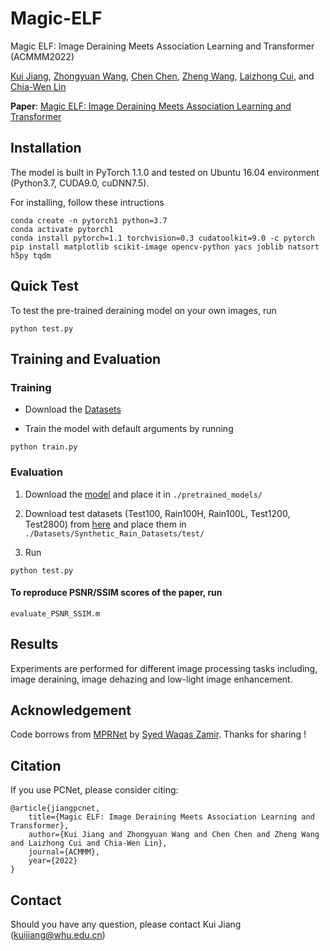 # Magic-ELF
Magic ELF: Image Deraining Meets Association Learning and Transformer (ACMMM2022)

[Kui Jiang](https://scholar.google.com/citations?user=AbOLE9QAAAAJ&hl), [Zhongyuan Wang](https://dblp.org/pid/84/6394.html), [Chen Chen](https://scholar.google.com/citations?user=TuEwcZ0AAAAJ&hl=zh-CN), [Zheng Wang](https://scholar.google.com/citations?user=-WHTbpUAAAAJ&hl=zh-CN), [Laizhong Cui](https://scholar.google.com/citations?hl=zh-CN&user=cb8kYbUAAAAJ), and [Chia-Wen Lin](https://scholar.google.com/citations?user=fXN3dl0AAAAJ&hl=zh-CN)

**Paper**: [Magic ELF: Image Deraining Meets Association Learning and Transformer](https://arxiv.org/abs/2207.10455)


## Installation
The model is built in PyTorch 1.1.0 and tested on Ubuntu 16.04 environment (Python3.7, CUDA9.0, cuDNN7.5).

For installing, follow these intructions
```
conda create -n pytorch1 python=3.7
conda activate pytorch1
conda install pytorch=1.1 torchvision=0.3 cudatoolkit=9.0 -c pytorch
pip install matplotlib scikit-image opencv-python yacs joblib natsort h5py tqdm
```

## Quick Test

To test the pre-trained deraining model on your own images, run 
```
python test.py  
```

## Training and Evaluation

### Training
- Download the [Datasets](Datasets/README.md)

- Train the model with default arguments by running

```
python train.py
```


### Evaluation

1. Download the [model]() and place it in `./pretrained_models/`

2. Download test datasets (Test100, Rain100H, Rain100L, Test1200, Test2800) from [here](https://drive.google.com/drive/folders/1PDWggNh8ylevFmrjo-JEvlmqsDlWWvZs?usp=sharing) and place them in `./Datasets/Synthetic_Rain_Datasets/test/`

3. Run
```
python test.py
```

#### To reproduce PSNR/SSIM scores of the paper, run
```
evaluate_PSNR_SSIM.m 
```

## Results
Experiments are performed for different image processing tasks including, image deraining, image dehazing and low-light image enhancement.

## Acknowledgement
Code borrows from [MPRNet](https://github.com/swz30/MPRNet) by [Syed Waqas Zamir](https://scholar.google.es/citations?user=WNGPkVQAAAAJ&hl=en). Thanks for sharing !

## Citation
If you use PCNet, please consider citing:

    @article{jiangpcnet,
        title={Magic ELF: Image Deraining Meets Association Learning and Transformer},
        author={Kui Jiang and Zhongyuan Wang and Chen Chen and Zheng Wang and Laizhong Cui and Chia-Wen Lin},
        journal={ACMMM}, 
        year={2022}
    }

## Contact
Should you have any question, please contact Kui Jiang (kuijiang@whu.edu.cn)
